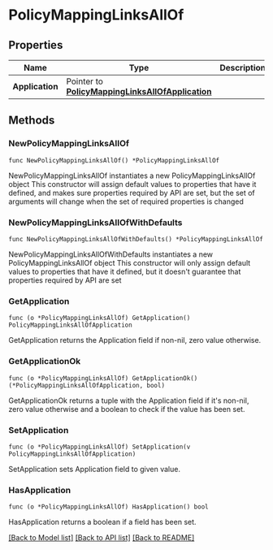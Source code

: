 # PolicyMappingLinksAllOf

## Properties

Name | Type | Description | Notes
------------ | ------------- | ------------- | -------------
**Application** | Pointer to [**PolicyMappingLinksAllOfApplication**](PolicyMappingLinksAllOfApplication.md) |  | [optional] 

## Methods

### NewPolicyMappingLinksAllOf

`func NewPolicyMappingLinksAllOf() *PolicyMappingLinksAllOf`

NewPolicyMappingLinksAllOf instantiates a new PolicyMappingLinksAllOf object
This constructor will assign default values to properties that have it defined,
and makes sure properties required by API are set, but the set of arguments
will change when the set of required properties is changed

### NewPolicyMappingLinksAllOfWithDefaults

`func NewPolicyMappingLinksAllOfWithDefaults() *PolicyMappingLinksAllOf`

NewPolicyMappingLinksAllOfWithDefaults instantiates a new PolicyMappingLinksAllOf object
This constructor will only assign default values to properties that have it defined,
but it doesn't guarantee that properties required by API are set

### GetApplication

`func (o *PolicyMappingLinksAllOf) GetApplication() PolicyMappingLinksAllOfApplication`

GetApplication returns the Application field if non-nil, zero value otherwise.

### GetApplicationOk

`func (o *PolicyMappingLinksAllOf) GetApplicationOk() (*PolicyMappingLinksAllOfApplication, bool)`

GetApplicationOk returns a tuple with the Application field if it's non-nil, zero value otherwise
and a boolean to check if the value has been set.

### SetApplication

`func (o *PolicyMappingLinksAllOf) SetApplication(v PolicyMappingLinksAllOfApplication)`

SetApplication sets Application field to given value.

### HasApplication

`func (o *PolicyMappingLinksAllOf) HasApplication() bool`

HasApplication returns a boolean if a field has been set.


[[Back to Model list]](../README.md#documentation-for-models) [[Back to API list]](../README.md#documentation-for-api-endpoints) [[Back to README]](../README.md)


